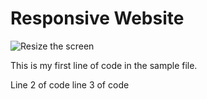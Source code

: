 # Responsive Website

![Resize the screen](./screeshot/s1.png "Working with Responsive Website")

This is my first line of code in the sample file.

Line 2 of code 
line 3 of code 
